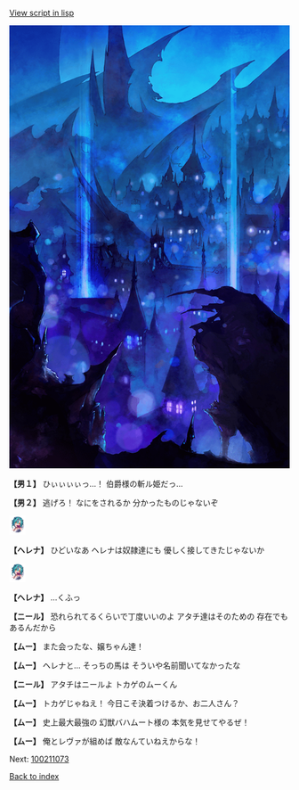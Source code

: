 [View script in lisp](../scripts/100211071.txt)

![300_devil_night03.png](../images/backgrounds/300_devil_night03.png)

**【男１】**
ひぃぃぃぃっ…！
伯爵様の斬ル姫だっ…

**【男２】**
逃げろ！
なにをされるか
分かったものじゃないぞ

<img src="../images/units/3302811.png" alt="3302811.png" height="34"/>

**【ヘレナ】**
ひどいなあ
ヘレナは奴隷達にも
優しく接してきたじゃないか

<img src="../images/units/3302811.png" alt="3302811.png" height="34"/>

**【ヘレナ】**
…くふっ

**【ニール】**
恐れられてるくらいで丁度いいのよ
アタチ達はそのための
存在でもあるんだから

**【ムー】**
また会ったな、嬢ちゃん達！

**【ムー】**
ヘレナと…
そっちの馬は
そういや名前聞いてなかったな

**【ニール】**
アタチはニールよ
トカゲのムーくん

**【ムー】**
トカゲじゃねえ！
今日こそ決着つけるか、お二人さん？

**【ムー】**
史上最大最強の
幻獣バハムート様の
本気を見せてやるぜ！

**【ムー】**
俺とレヴァが組めば
敵なんていねえからな！


Next: [100211073](100211073.md)

[Back to index](index.md)
